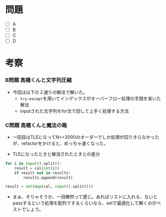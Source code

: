 # 問題
* [ ] A
* [ ] B
* [ ] C
* [ ] D

# 考察
### B問題 高橋くんと文字列圧縮
- 今回は以下の２通りの解法で解いた。
  - `try-except`を用いてインデックスがオーバーフロー処理の手間を省いた解法
  - inputされた文字列をfor文で回して上手く処理する方法

### C問題 高橋くんと魔法の箱
- 一回目はTLEになってN<=3000のオーダーでしか処理が回りきらなかったが、refactorをかけると、めっちゃ速くなった。

- TLEになったときと解消されたときとの差分

```python
for i in input().split():
    result = cal(int(i))
    if result not in results:
        results.append(result)
```

```python
result = set(map(cal, input().split()))
```

- まぁ、そりゃそうか、一目瞭然って感じ。あればリストに入れる、ないとpassするという処理を配列でするくらいなら、setで最適化して解くのがベストでしょう。
